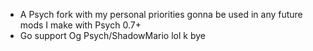 * A Psych fork with my personal priorities gonna be used in any future mods I make with Psych 0.7+
* Go support Og Psych/ShadowMario lol k bye
